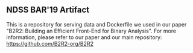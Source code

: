 NDSS BAR'19 Artifact
-----

This is a repository for serving data and Dockerfile we used in our paper "B2R2:
Building an Efficient Front-End for Binary Analysis". For more information,
please refer to our paper and our main repository: https://github.com/B2R2-org/B2R2
